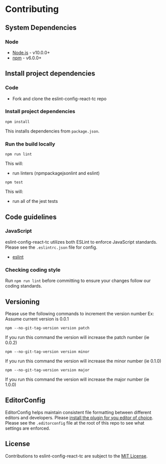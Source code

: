 # Contributing

## System Dependencies

### Node

* [Node.js](https://nodejs.org/) - v10.0.0+
* [npm](https://www.npmjs.com/) - v6.0.0+

## Install project dependencies

### Code

* Fork and clone the eslint-config-react-tc repo

### Install project dependencies

`npm install`

This installs dependencies from `package.json`.

### Run the build locally

`npm run lint`

This will:

* run linters (npmpackagejsonlint and eslint)

`npm test`

This will:

* run all of the jest tests

## Code guidelines

### JavaScript
eslint-config-react-tc utilizes both ESLint to enforce JavaScript standards. Please see the `.eslintrc.json` file for config.

* [eslint](https://github.com/eslint/eslint)

### Checking coding style
Run `npm run lint` before committing to ensure your changes follow our coding standards.

## Versioning
Please use the following commands to increment the version number
Ex: Assume current version is 0.0.1

`npm --no-git-tag-version version patch`

If you run this command the version will increase the patch number (ie 0.0.2)

`npm --no-git-tag-version version minor`

If you run this command the version will increase the minor number (ie 0.1.0)

`npm --no-git-tag-version version major`

If you run this command the version will increase the major number (ie 1.0.0)

## EditorConfig
EditorConfig helps maintain consistent file formatting between different editors and developers. Please [install the plugin for you editor of choice](http://editorconfig.org/#download). Please see the `.editorconfig` file at the root of this repo to see what settings are enforced.

## License

Contributions to eslint-config-react-tc are subject to the [MIT License](https://github.com/tclindner/eslint-config-react-tc/blob/master/LICENSE).
